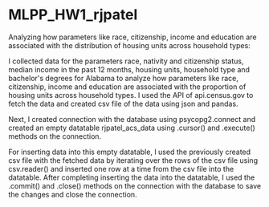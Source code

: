 # MLPP_HW1_rjpatel

Analyzing how parameters like race, citizenship, income and education are associated with the distribution of housing units across household types:

I collected data for the parameters race, nativity and citizenship status, median income in the past 12 months, housing units, household type and bachelor's degrees for Alabama to analyze how parameters like race, citizenship, income and education are associated with the proportion of housing units across household types. I used the API of api.census.gov to fetch the data and created csv file of the data using json and pandas.

Next, I created connection with the database using psycopg2.connect and created an empty datatable rjpatel_acs_data using .cursor() and .execute() methods on the connection.

For inserting data into this empty datatable, I used the previously created csv file with the fetched  data by iterating over the rows of the csv file using csv.reader() and inserted one row at a time from the csv file into the datatable.
After completing inserting the data into the datatable, I used the .commit() and .close() methods on the connection with the database to save the changes and close the connection.
